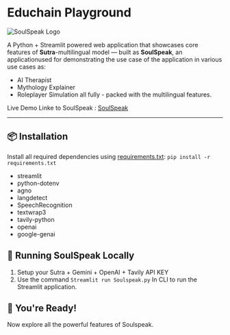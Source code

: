 # Educhain Playground
<img src="https://ik.imagekit.io/o0nppkxow/ChatGPT%20Image%20Jul%201,%202025,%2001_42_55%20PM.png?updatedAt=1751538540819" alt="SoulSpeak Logo" border="0"> <br />

A Python + Streamlit powered web application that showcases core features of **Sutra**-multilingual model — built as **SoulSpeak**, an applicationused for demonstrating the use case of the application in various use cases as:
- AI Therapist
- Mythology Explainer
- Roleplayer Simulation
all fully - packed with the multilingual features.

Live Demo Linke to SoulSpeak : [SoulSpeak](https://soulspeak.streamlit.app/)

---

## 📦 Installation
Install all required dependencies using [requirements.txt](requirements.txt):
``` pip install -r requirements.txt ```
- streamlit
- python-dotenv
- agno
- langdetect
- SpeechRecognition
- textwrap3
- tavily-python
- openai
- google-genai

## 🚀 Running SoulSpeak Locally
1. Setup your Sutra + Gemini + OpenAI + Tavily API KEY
2. Use the command ``` Streamlit run Soulspeak.py ``` In CLI to run the Streamlit application.

## 🎯 You're Ready!
Now explore all the powerful features of Soulspeak.

